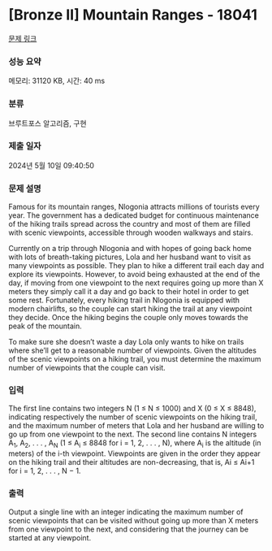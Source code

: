 # [Bronze II] Mountain Ranges - 18041 

[문제 링크](https://www.acmicpc.net/problem/18041) 

### 성능 요약

메모리: 31120 KB, 시간: 40 ms

### 분류

브루트포스 알고리즘, 구현

### 제출 일자

2024년 5월 10일 09:40:50

### 문제 설명

<p>Famous for its mountain ranges, Nlogonia attracts millions of tourists every year. The government has a dedicated budget for continuous maintenance of the hiking trails spread across the country and most of them are filled with scenic viewpoints, accessible through wooden walkways and stairs.</p>

<p>Currently on a trip through Nlogonia and with hopes of going back home with lots of breath-taking pictures, Lola and her husband want to visit as many viewpoints as possible. They plan to hike a different trail each day and explore its viewpoints. However, to avoid being exhausted at the end of the day, if moving from one viewpoint to the next requires going up more than X meters they simply call it a day and go back to their hotel in order to get some rest. Fortunately, every hiking trail in Nlogonia is equipped with modern chairlifts, so the couple can start hiking the trail at any viewpoint they decide. Once the hiking begins the couple only moves towards the peak of the mountain.</p>

<p>To make sure she doesn’t waste a day Lola only wants to hike on trails where she’ll get to a reasonable number of viewpoints. Given the altitudes of the scenic viewpoints on a hiking trail, you must determine the maximum number of viewpoints that the couple can visit.</p>

### 입력 

 <p>The first line contains two integers N (1 ≤ N ≤ 1000) and X (0 ≤ X ≤ 8848), indicating respectively the number of scenic viewpoints on the hiking trail, and the maximum number of meters that Lola and her husband are willing to go up from one viewpoint to the next. The second line contains N integers A<sub>1</sub>, A<sub>2</sub>, . . . , A<sub>N</sub> (1 ≤ A<sub>i</sub> ≤ 8848 for i = 1, 2, . . . , N), where A<sub>i</sub> is the altitude (in meters) of the i-th viewpoint. Viewpoints are given in the order they appear on the hiking trail and their altitudes are non-decreasing, that is, Ai ≤ Ai+1 for i = 1, 2, . . . , N − 1.</p>

### 출력 

 <p>Output a single line with an integer indicating the maximum number of scenic viewpoints that can be visited without going up more than X meters from one viewpoint to the next, and considering that the journey can be started at any viewpoint.</p>

